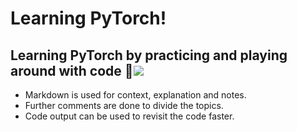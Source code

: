 # Learning PyTorch! 

## Learning PyTorch by practicing and playing around with code 🌹![](https://images.ctfassets.net/aq13lwl6616q/7M8HdDnKXSf3UmI2rdqY8W/1e6be544c1d14250495ca12ce7006cde/PyTorch_Thumbnail_3_-_Academy.png) 
- Markdown is used for context, explanation and notes.
- Further comments are done to divide the topics.
- Code output can be used to revisit the code faster.

